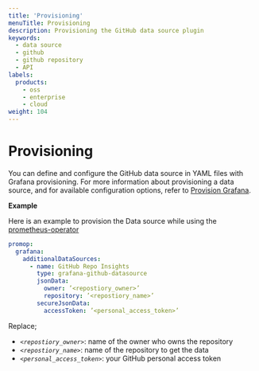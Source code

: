 ```yaml
---
title: 'Provisioning'
menuTitle: Provisioning
description: Provisioning the GitHub data source plugin
keywords:
  - data source
  - github
  - github repository
  - API
labels:
  products:
    - oss
    - enterprise
    - cloud
weight: 104
---
```


# Provisioning

You can define and configure the GitHub data source in YAML files with Grafana provisioning. For more information about provisioning a data source, and for available configuration options, refer to [Provision Grafana](https://grafana.com/docs/grafana/latest/administration/provisioning/#data-sources).

**Example**

Here is an example to provision the Data source while using the [prometheus-operator](https://github.com/prometheus-operator/prometheus-operator)

```yaml
promop:
  grafana:
    additionalDataSources:
      - name: GitHub Repo Insights
        type: grafana-github-datasource
        jsonData:
          owner: ’<repostiory_owner>’
          repository: ’<repostiory_name>’
        secureJsonData:
          accessToken: ’<personal_access_token>’
```

Replace;

- _`<repostiory_owner>`_: name of the owner who owns the repository
- _`<repostiory_name>`_: name of the repository to get the data
- _`<personal_access_token>`_: your GitHub personal access token

